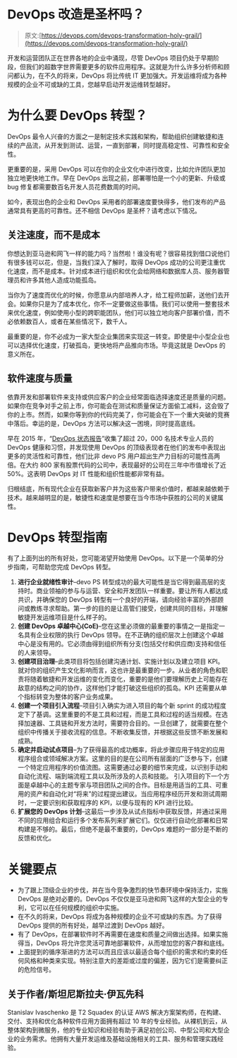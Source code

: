 # DevOps 改造是圣杯吗？

> 原文:[https://devops.com/devops-transformation-holy-grail/](https://devops.com/devops-transformation-holy-grail/)

开发和运营团队正在世界各地的企业中涌现，尽管 DevOps 项目仍处于早期阶段，但我们的超数字世界需要更多的软件应用程序。这就是为什么许多分析师和顾问都认为，在不久的将来，DevOps 将比传统 IT 更加强大。开发运维将成为各种规模的企业不可或缺的工具，您越早启动开发运维转型越好。

# 为什么要 DevOps 转型？

DevOps 最令人兴奋的方面之一是制定技术实践和架构，帮助组织创建敏捷和连续的产品流，从开发到测试、运营，一直到部署，同时提高稳定性、可靠性和安全性。

更重要的是，采用 DevOps 可以在你的企业文化中进行改变，比如允许团队更加独立地更快地工作。早在 DevOps 出现之前，部署哪怕是一个小的更新、升级或 bug 修复都需要数百名开发人员花费数周的时间。

如今，表现出色的企业和 DevOps 采用者的部署速度要快得多，他们发布的产品通常具有更高的可靠性。还不相信 DevOps 是圣杯？请考虑以下情况。

## 关注速度，而不是成本

你想达到亚马逊和网飞一样的能力吗？当然啦！谁没有呢？很容易找到借口说他们有很多钱可以花，但是，当我们深入了解时，取得 DevOps 成功的公司更注重优化速度，而不是成本。针对成本进行组织和优化会给网络和数据库人员、服务器管理员和许多其他人造成功能孤岛。

当你为了速度而优化的时候，你愿意从内部培养人才，给工程师加薪，送他们去开会。如果你只是为了成本优化，你不一定要做这些事情。我们可以使用一整套技术来优化速度，例如使用小型的跨职能团队，他们可以独立地向客户部署价值，而不必依赖数百人，或者在某些情况下，数千人。

最重要的是，你不必成为一家大型企业集团来实现这一转变。即使是中小型企业也可以选择优化速度，打破孤岛，更快地将产品推向市场。毕竟这就是 DevOps 的意义所在。

## 软件速度与质量

依靠开发和部署软件来支持或供应客户的企业经常面临选择速度还是质量的问题。如果你在竞争对手之前上市，你可能会在测试和质量保证方面偷工减料，这会毁了你的上市。然而，如果你等到你的代码完美了，你可能会在下一个重大突破的竞赛中落后。幸运的是，DevOps 方法可以解决这一困境，同时提高底线。

早在 2015 年，“[DevOps 状态报告](https://puppet.com/resources/whitepaper/2015-state-devops-report)”收集了超过 20，000 名技术专业人员的 DevOps 健康和习惯，并发现使用 DevOps 的顶级表现者在他们的发布中表现出更多的灵活性和可靠性，他们比非 devo PS 用户超出生产力目标的可能性高两倍。在大约 800 家有股票代码的公司中，表现最好的公司在三年中市值增长了近 50%。这表明 DevOps 对 IT 性能和组织性能都非常有益。

归根结底，所有现代企业在获取新客户并为这些客户带来价值时，都越来越依赖于技术。越来越明显的是，敏捷性和速度是想要在当今市场中获胜的公司的关键属性。

# DevOps 转型指南

有了上面列出的所有好处，您可能渴望开始使用 DevOps。以下是一个简单的分步指南，可帮助您完成 DevOps 转型。

1.  **进行企业就绪性审计**–devo PS 转型成功的最大可能性是当它得到最高层的支持时。商业领袖的参与与运营、安全和开发团队一样重要。要让所有人都达成共识，并确保您的 DevOps 转型有一个良好的开端，请向经验丰富的外部顾问或教练寻求帮助。第一步的目的是让高管们接受，创建共同的目标，并理解敏捷开发运维项目是什么样子的。
2.  **创建 DevOps 卓越中心(CoE)**–您在这里必须做的最重要的事情之一是指定一名具有企业权限的执行 DevOps 领导。在不正确的组织层次上创建这个卓越中心是没有用的。它必须由得到组织所有分支(包括交付和供应商)支持和信任的人来领导。
3.  **创建项目治理**–此类项目将包括创建沟通计划、实施计划以及建立项目 KPI。就对你的组织产生文化影响而言，这也许是最重要的一步。从业者的角色和职责将随着敏捷和开发运维的变化而变化，重要的是他们要理解历史上可能存在敌意的结构之间的协作，这样他们才能打破这些组织的孤岛。KPI 还需要从单个指标转变为整体的客户业务成果。
4.  **创建一个项目引入流程**–项目引入确实为进入项目的每个新 sprint 的成功程度定下了基调。这里重要的不是工具和过程，而是工具和过程的适当规模。在选择加速器、工具链和开发方法时，需要符合目的。一旦创建了，就需要在整个组织中传播关于接收流程的信息。不断收集反馈，并根据这些反馈不断发展和成熟。
5.  **确定并启动试点项目**–为了获得最高的成功概率，将此步骤应用于特定的应用程序组合或领域解决方案。这里的目的是在公司所有层面的广泛参与下，创建一个特定应用程序的价值流图。这需要通过必要的细节来完成，以识别手动和自动化流程、端到端流程工具以及所涉及的人员和技能。
    引入项目的下一个方面是卓越中心的主题专家与项目团队之间的合作。目标是用适当的工具、可重用的资产和自动化对“将来”的过程提出建议。当应用程序经历开发和测试周期时，一定要识别和获取程序的 KPI，以便与现有的 KPI 进行比较。
6.  **扩展您的 DevOps 计划**–这最后一步涉及从试点指标中获取反馈，并通过采用不同的应用组合和运行多个发布系列来扩展它们。仅仅进行自动化部署和日常构建是不够的。最后，但绝不是最不重要的，DevOps 难题的一部分是不断的反馈和优化。

# 关键要点

*   为了跟上顶级企业的步伐，并在当今竞争激烈的快节奏环境中保持活力，实施 DevOps 是绝对必要的。DevOps 不仅仅是亚马逊和网飞这样的大型企业的专利，它可以在任何规模的组织中实施。
*   在不久的将来，DevOps 将成为各种规模的企业不可或缺的东西。为了获得 DevOps 提供的所有好处，越早过渡到 DevOps 越好。
*   有了 DevOps，在部署软件时不再需要在速度和质量之间做出选择。如果实施得当，DevOps 将允许您灵活可靠地部署软件，从而增加您的客户群和底线。
*   上面提到的循序渐进的方法可以而且应该以最适合每个组织的需求和约束的任何风格和种类来实现。特别注意大的差距或过度的偏差，因为它们是需要纠正的危险信号。

## 关于作者/斯坦尼斯拉夫·伊瓦先科

Stanislav Ivaschenko 是 T2 Squadex 的认证 AWS 解决方案架构师，在构建、交付、支持和优化各种软件应用方面拥有超过 10 年的专业经验。从裸机到云，从整体架构到微服务，他的专业知识和经验有助于满足初创公司、中型公司和大型企业的业务需求。他拥有大量开发运维及基础设施相关的工具、服务和管理实践经验。